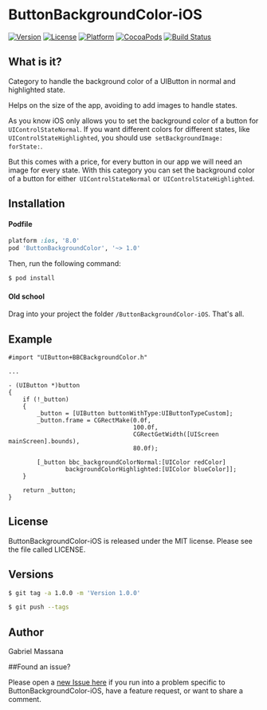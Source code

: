 # ButtonBackgroundColor-iOS

[![Version](https://img.shields.io/cocoapods/v/ButtonBackgroundColor.svg?style=flat-square)](http://cocoapods.org/pods/ButtonBackgroundColor)
[![License](https://img.shields.io/cocoapods/l/ButtonBackgroundColor.svg?style=flat-square)](http://cocoapods.org/pods/ButtonBackgroundColor)
[![Platform](https://img.shields.io/cocoapods/p/ButtonBackgroundColor.svg?style=flat-square)](http://cocoapods.org/pods/ButtonBackgroundColor)
[![CocoaPods](https://img.shields.io/cocoapods/metrics/doc-percent/ButtonBackgroundColor.svg?style=flat-square)](http://cocoapods.org/pods/ButtonBackgroundColor)
[![Build Status](https://img.shields.io/travis/GabrielMassana/ButtonBackgroundColor-iOS/master.svg?style=flat-square)](https://travis-ci.org/GabrielMassana/ButtonBackgroundColor-iOS)

##   What is it?

Category to handle the background color of a UIButton in normal and highlighted state.

Helps on the size of the app, avoiding to add images to handle states.

As you know iOS only allows you to set the background color of a button for``` UIControlStateNormal```. If you want different colors for different states, like``` UIControlStateHighlighted```, you should use``` setBackgroundImage: forState:```.

But this comes with a price, for every button in our app we will need an image for every state. With this category you can set the background color of a button for either``` UIControlStateNormal``` or``` UIControlStateHighlighted```.

## Installation

#### Podfile

```ruby
platform :ios, '8.0'
pod 'ButtonBackgroundColor', '~> 1.0'
```

Then, run the following command:

```bash
$ pod install
```

#### Old school

Drag into your project the folder `/ButtonBackgroundColor-iOS`. That's all.

## Example

```objc
#import "UIButton+BBCBackgroundColor.h"

...

- (UIButton *)button
{
    if (!_button)
    {
        _button = [UIButton buttonWithType:UIButtonTypeCustom];
        _button.frame = CGRectMake(0.0f,
                                   100.0f,
                                   CGRectGetWidth([UIScreen mainScreen].bounds),
                                   80.0f);
        
        [_button bbc_backgroundColorNormal:[UIColor redColor]
                backgroundColorHighlighted:[UIColor blueColor]];
    }
    
    return _button;
}
```

## License

ButtonBackgroundColor-iOS is released under the MIT license. Please see the file called LICENSE.

## Versions

```bash
$ git tag -a 1.0.0 -m 'Version 1.0.0'

$ git push --tags
```

## Author

Gabriel Massana

##Found an issue?

Please open a [new Issue here](https://github.com/GabrielMassana/ButtonBackgroundColor-iOS/issues/new) if you run into a problem specific to ButtonBackgroundColor-iOS, have a feature request, or want to share a comment.


